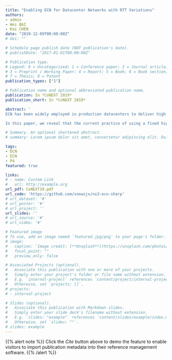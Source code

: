 ```yaml
---
title: "Enabling ECN for Datacenter Networks with RTT Variations"
authors:
- admin
- Wei BAI
- Kai CHEN
date: "2019-12-09T00:00:00Z"
# doi: ""

# Schedule page publish date (NOT publication's date).
# publishDate: "2017-01-01T00:00:00Z"

# Publication type.
# Legend: 0 = Uncategorized; 1 = Conference paper; 2 = Journal article;
# 3 = Preprint / Working Paper; 4 = Report; 5 = Book; 6 = Book section;
# 7 = Thesis; 8 = Patent
publication_types: ["1"]

# Publication name and optional abbreviated publication name.
publication: In *CoNEXT 2019*
publication_short: In *CoNEXT 2019*

abstract: '
ECN has been widely employed in production datacenters to deliver high throughput low latency communications. Despite being successful, prior ECN-based transports have an important drawback: they adopt a fixed RTT value in calculating instantaneous ECN marking threshold while overlooking the RTT variations in practice.

In this paper, we reveal that the current practice of using a fixed high-percentile RTT for ECN threshold calculation can lead to persistent queue buildups, significantly increasing packet latency. On the other hand, directly adopting lower percentile RTTs results in throughput degradation. To handle the problem, we introduce ECN$^\\sharp$, a simple yet effective solution to enable ECN for RTT variations. At its heart, ECN$^\\sharp$ inherits the current instantaneous ECN marking (based on a high-percentile RTT) to achieve high throughput and burst tolerance, while further marking packets (conservatively) upon detecting long-term queue buildups to eliminate unnecessary queueing delay without degrading throughput. We implement ECN$^\\sharp$ on a Barefoot Tofino switch and evaluate it through extensive testbed experiments and large-scale simulations. Our evaluation confirms that ECN$^\\sharp$ can effectively reduce latency without hurting throughput. For example, compared to the current practice, ECN$^\\sharp$ achieves up to $23.4\\%$ ($31.2\\%$) lower average (99th percentile) flow completion time (FCT) for short flows while delivering similar FCT for large flows under production workloads.'

# Summary. An optional shortened abstract.
# summary: Lorem ipsum dolor sit amet, consectetur adipiscing elit. Duis posuere tellus ac convallis placerat. Proin tincidunt magna sed ex sollicitudin condimentum.

tags:
- DCN
- ECN
- P4
featured: true

links:
# - name: Custom Link
#   url: http://example.org
url_pdf: CoNEXT19.pdf
url_code: 'https://github.com/snowzjx/ns3-ecn-sharp'
# url_dataset: '#'
# url_poster: '#'
# url_project: ''
url_slides: ''
# url_source: '#'
# url_video: '#'

# Featured image
# To use, add an image named `featured.jpg/png` to your page's folder. 
# image:
#   caption: 'Image credit: [**Unsplash**](https://unsplash.com/photos/pLCdAaMFLTE)'
#   focal_point: ""
#   preview_only: false

# Associated Projects (optional).
#   Associate this publication with one or more of your projects.
#   Simply enter your project's folder or file name without extension.
#   E.g. `internal-project` references `content/project/internal-project/index.md`.
#   Otherwise, set `projects: []`.
# projects:
# - internal-project

# Slides (optional).
#   Associate this publication with Markdown slides.
#   Simply enter your slide deck's filename without extension.
#   E.g. `slides: "example"` references `content/slides/example/index.md`.
#   Otherwise, set `slides: ""`.
# slides: example
---
```


{{% alert note %}}
Click the *Cite* button above to demo the feature to enable visitors to import publication metadata into their reference management software.
{{% /alert %}}

<!-- {{% alert note %}}
Click the *Slides* button above to demo Academic's Markdown slides feature.
{{% /alert %}} -->

<!-- Supplementary notes can be added here, including [code and math](https://sourcethemes.com/academic/docs/writing-markdown-latex/). -->

